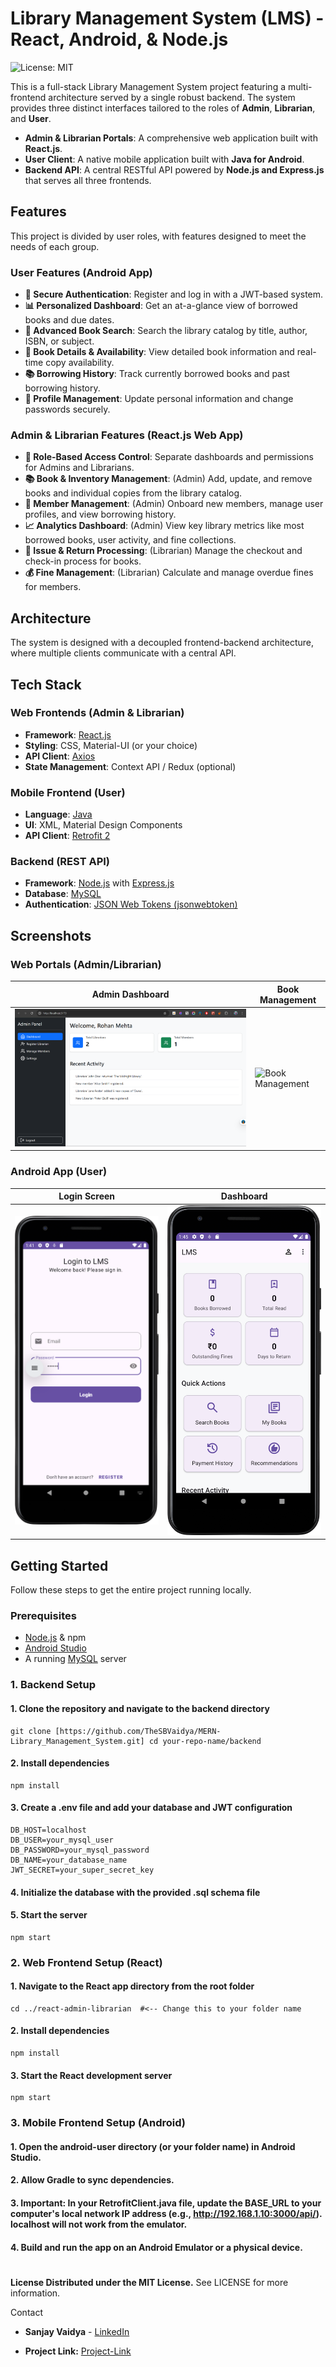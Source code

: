 # Library Management System (LMS) - React, Android, & Node.js

![License: MIT](https://img.shields.io/badge/License-MIT-yellow.svg)

This is a full-stack Library Management System project featuring a multi-frontend architecture served by a single robust backend. The system provides three distinct interfaces tailored to the roles of **Admin**, **Librarian**, and **User**.

-   **Admin & Librarian Portals**: A comprehensive web application built with **React.js**.
-   **User Client**: A native mobile application built with **Java for Android**.
-   **Backend API**: A central RESTful API powered by **Node.js and Express.js** that serves all three frontends.

## Features

This project is divided by user roles, with features designed to meet the needs of each group.

### User Features (Android App)

-   **👤 Secure Authentication**: Register and log in with a JWT-based system.
-   **📊 Personalized Dashboard**: Get an at-a-glance view of borrowed books and due dates.
-   **🔎 Advanced Book Search**: Search the library catalog by title, author, ISBN, or subject.
-   **📖 Book Details & Availability**: View detailed book information and real-time copy availability.
-   **📚 Borrowing History**: Track currently borrowed books and past borrowing history.
-   **🔧 Profile Management**: Update personal information and change passwords securely.

### Admin & Librarian Features (React.js Web App)

-   **👑 Role-Based Access Control**: Separate dashboards and permissions for Admins and Librarians.
-   **📚 Book & Inventory Management**: (Admin) Add, update, and remove books and individual copies from the library catalog.
-   **👥 Member Management**: (Admin) Onboard new members, manage user profiles, and view borrowing history.
-   **📈 Analytics Dashboard**: (Admin) View key library metrics like most borrowed books, user activity, and fine collections.
-   **🔄 Issue & Return Processing**: (Librarian) Manage the checkout and check-in process for books.
-   **💰 Fine Management**: (Librarian) Calculate and manage overdue fines for members.

## Architecture

The system is designed with a decoupled frontend-backend architecture, where multiple clients communicate with a central API.

## Tech Stack

### Web Frontends (Admin & Librarian)

-   **Framework**: [React.js](https://reactjs.org/)
-   **Styling**: CSS, Material-UI (or your choice)
-   **API Client**: [Axios](https://axios-http.com/)
-   **State Management**: Context API / Redux (optional)

### Mobile Frontend (User)

-   **Language**: [Java](https://www.java.com/en/)
-   **UI**: XML, Material Design Components
-   **API Client**: [Retrofit 2](https://square.github.io/retrofit/)

### Backend (REST API)

-   **Framework**: [Node.js](https://nodejs.org/en) with [Express.js](https://expressjs.com/)
-   **Database**: [MySQL](https://www.mysql.com/)
-   **Authentication**: [JSON Web Tokens (jsonwebtoken)](https://www.npmjs.com/package/jsonwebtoken)

## Screenshots


### Web Portals (Admin/Librarian)

| Admin Dashboard                             | Book Management                             |
| ------------------------------------------- | ------------------------------------------- |
| ![Admin Dashboard](docs/screenshots/admin-dashboard.png) | ![Book Management](docs/screenshots/book-management.png) |

### Android App (User)

| Login Screen                                | Dashboard                                   |
| ------------------------------------------- | ------------------------------------------- |
| ![Login Screen](docs/screenshots/login.png) | ![Dashboard](docs/screenshots/dashboard.png) |


## Getting Started

Follow these steps to get the entire project running locally.

### Prerequisites

-   [Node.js](https://nodejs.org/en/download/) & npm
-   [Android Studio](https://developer.android.com/studio)
-   A running [MySQL](https://www.mysql.com/downloads/) server

### 1. Backend Setup
#### 1. Clone the repository and navigate to the backend directory 
    git clone [https://github.com/TheSBVaidya/MERN-Library_Management_System.git] cd your-repo-name/backend

#### 2. Install dependencies
    npm install

#### 3. Create a .env file and add your database and JWT configuration
    DB_HOST=localhost
    DB_USER=your_mysql_user
    DB_PASSWORD=your_mysql_password
    DB_NAME=your_database_name
    JWT_SECRET=your_super_secret_key

#### 4. Initialize the database with the provided .sql schema file

#### 5. Start the server
    npm start

### 2. Web Frontend Setup (React)
#### 1. Navigate to the React app directory from the root folder
    cd ../react-admin-librarian  #<-- Change this to your folder name

#### 2. Install dependencies
    npm install


#### 3. Start the React development server
    npm start

### 3. Mobile Frontend Setup (Android)
#### 1. Open the android-user directory (or your folder name) in Android Studio.
#### 2. Allow Gradle to sync dependencies.
#### 3. Important: In your RetrofitClient.java file, update the BASE_URL to your computer's local network IP address (e.g., http://192.168.1.10:3000/api/). localhost will not work from the emulator.
#### 4. Build and run the app on an Android Emulator or a physical device.


#
**License
Distributed under the MIT License.** See LICENSE for more information.

Contact
- **Sanjay Vaidya** - [LinkedIn](https://www.linkedin.com/in/sanjay-vaidya-058758272/)

- **Project Link:** [Project-Link](https://github.com/TheSBVaidya/MERN-Library_Management_System)

